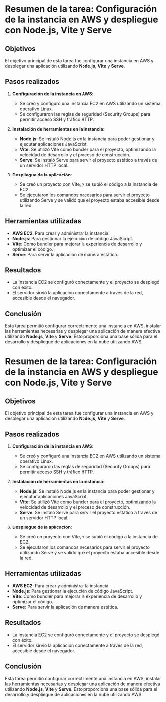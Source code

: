# Resumen de la tarea: Configuración de la instancia en AWS y despliegue con Node.js, Vite y Serve

## Objetivos
El objetivo principal de esta tarea fue configurar una instancia en AWS y desplegar una aplicación utilizando **Node.js**, **Vite** y **Serve**.

## Pasos realizados
1. **Configuración de la instancia en AWS**: 
   - Se creó y configuró una instancia EC2 en AWS utilizando un sistema operativo Linux.
   - Se configuraron las reglas de seguridad (Security Groups) para permitir acceso SSH y tráfico HTTP.

2. **Instalación de herramientas en la instancia**:
   - **Node.js**: Se instaló Node.js en la instancia para poder gestionar y ejecutar aplicaciones JavaScript.
   - **Vite**: Se utilizó Vite como bundler para el proyecto, optimizando la velocidad de desarrollo y el proceso de construcción.
   - **Serve**: Se instaló Serve para servir el proyecto estático a través de un servidor HTTP local.

3. **Despliegue de la aplicación**:
   - Se creó un proyecto con Vite, y se subió el código a la instancia de EC2.
   - Se ejecutaron los comandos necesarios para servir el proyecto utilizando Serve y se validó que el proyecto estaba accesible desde la red.

## Herramientas utilizadas
- **AWS EC2**: Para crear y administrar la instancia.
- **Node.js**: Para gestionar la ejecución de código JavaScript.
- **Vite**: Como bundler para mejorar la experiencia de desarrollo y optimizar el código.
- **Serve**: Para servir la aplicación de manera estática.

## Resultados
- La instancia EC2 se configuró correctamente y el proyecto se desplegó con éxito.
- El servidor sirvió la aplicación correctamente a través de la red, accesible desde el navegador.

## Conclusión
Esta tarea permitió configurar correctamente una instancia en AWS, instalar las herramientas necesarias y desplegar una aplicación de manera efectiva utilizando **Node.js**, **Vite** y **Serve**. Esto proporciona una base sólida para el desarrollo y despliegue de aplicaciones en la nube utilizando AWS.

# Resumen de la tarea: Configuración de la instancia en AWS y despliegue con Node.js, Vite y Serve

## Objetivos
El objetivo principal de esta tarea fue configurar una instancia en AWS y desplegar una aplicación utilizando **Node.js**, **Vite** y **Serve**.

## Pasos realizados
1. **Configuración de la instancia en AWS**: 
   - Se creó y configuró una instancia EC2 en AWS utilizando un sistema operativo Linux.
   - Se configuraron las reglas de seguridad (Security Groups) para permitir acceso SSH y tráfico HTTP.

2. **Instalación de herramientas en la instancia**:
   - **Node.js**: Se instaló Node.js en la instancia para poder gestionar y ejecutar aplicaciones JavaScript.
   - **Vite**: Se utilizó Vite como bundler para el proyecto, optimizando la velocidad de desarrollo y el proceso de construcción.
   - **Serve**: Se instaló Serve para servir el proyecto estático a través de un servidor HTTP local.

3. **Despliegue de la aplicación**:
   - Se creó un proyecto con Vite, y se subió el código a la instancia de EC2.
   - Se ejecutaron los comandos necesarios para servir el proyecto utilizando Serve y se validó que el proyecto estaba accesible desde la red.

## Herramientas utilizadas
- **AWS EC2**: Para crear y administrar la instancia.
- **Node.js**: Para gestionar la ejecución de código JavaScript.
- **Vite**: Como bundler para mejorar la experiencia de desarrollo y optimizar el código.
- **Serve**: Para servir la aplicación de manera estática.

## Resultados
- La instancia EC2 se configuró correctamente y el proyecto se desplegó con éxito.
- El servidor sirvió la aplicación correctamente a través de la red, accesible desde el navegador.

## Conclusión
Esta tarea permitió configurar correctamente una instancia en AWS, instalar las herramientas necesarias y desplegar una aplicación de manera efectiva utilizando **Node.js**, **Vite** y **Serve**. Esto proporciona una base sólida para el desarrollo y despliegue de aplicaciones en la nube utilizando AWS.

